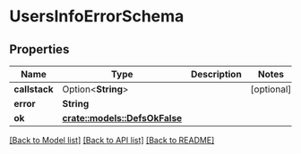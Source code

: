 # UsersInfoErrorSchema

## Properties

Name | Type | Description | Notes
------------ | ------------- | ------------- | -------------
**callstack** | Option<**String**> |  | [optional]
**error** | **String** |  | 
**ok** | [**crate::models::DefsOkFalse**](defs_ok_false.md) |  | 

[[Back to Model list]](../README.md#documentation-for-models) [[Back to API list]](../README.md#documentation-for-api-endpoints) [[Back to README]](../README.md)


